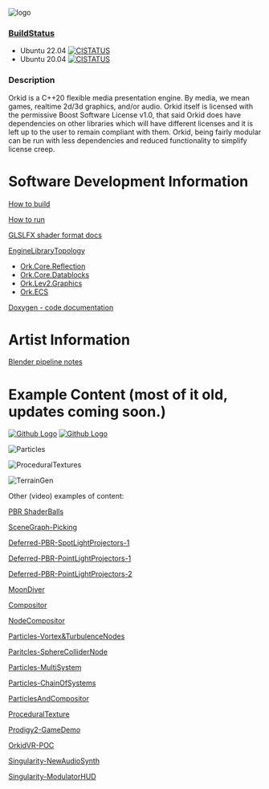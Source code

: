 
![logo](https://github.com/tweakoz/orkid/blob/develop/ork.data/dox/doxylogo.png "OrkidLogo")


### [BuildStatus](https://www.orkid-engine.dev:4431)

* Ubuntu 22.04 [![CISTATUS](https://www.orkid-engine.dev:4431/orkid-ix-ub2204/develop/status.svg)](https://www.orkid-engine.dev:4431)
* Ubuntu 20.04 [![CISTATUS](https://www.orkid-engine.dev:4431/orkid-ix-ub2004/develop/status.svg)](https://www.orkid-engine.dev:4431)

### Description

Orkid is a C++20 flexible media presentation engine. By media, we mean games, realtime 2d/3d graphics, and/or audio. Orkid itself is licensed with the permissive Boost Software License v1.0, that said Orkid does have dependencies on other libraries which will have different licenses and it is left up to the user to remain compliant with them. Orkid, being fairly modular can be run with less dependencies and reduced functionality to simplify license creep.

Software Development Information
========

[How to build](ork.dox/building.md)

[How to run](ork.dox/running.md)

[GLSLFX shader format docs](ork.dox/glslfx.md)

[EngineLibraryTopology](ork.dox/engine_layout.md)
   * [Ork.Core.Reflection](ork.dox/reflection.md)
   * [Ork.Core.Datablocks](ork.dox/datablocks.md)
   * [Ork.Lev2.Graphics](ork.dox/lev2-graphics.md)
   * [Ork.ECS](ork.dox/ecs.md)

[Doxygen - code documentation](https://www.orkid-engine.dev:4430/doxygen_html/index.html)

Artist Information
========

[Blender pipeline notes](ork.dox/blender.md)

Example Content (most of it old, updates coming soon.)
========

<a href="https://media.githubusercontent.com/media/tweakoz/orkid/develop/ork.data/misc/screenshot_pbr.png"><img src="https://github.com/tweakoz/orkid/blob/develop/ork.data/misc/th_screenshot_pbr.png" title="Github Logo"></a>
<a href="https://media.githubusercontent.com/media/tweakoz/orkid/develop/ork.data/misc/shadowedptexspotlight.png"><img src="https://github.com/tweakoz/orkid/blob/develop/ork.data/misc/th_shadowedptexspotlight.png" title="Github Logo"></a>

![Particles](http://tweakoz.com/resources/images/th_sshot_psys.jpg)

![ProceduralTextures](http://tweakoz.com/resources/images/th_sshot_proctex.jpg)

![TerrainGen](http://tweakoz.com/resources/images/th_terrain03.jpg)

Other (video) examples of content:

[PBR ShaderBalls](https://www.youtube.com/watch?v=LtlVotV_9vg_)

[SceneGraph-Picking](https://youtu.be/d39JF4ApsVw)

[Deferred-PBR-SpotLightProjectors-1](https://www.youtube.com/watch?v=AwhDNZPhcBk)

[Deferred-PBR-PointLightProjectors-1](https://www.youtube.com/watch?v=ffEbkF9l4yw)

[Deferred-PBR-PointLightProjectors-2](https://www.youtube.com/watch?v=Xem37Nfp-d8)

[MoonDiver](https://youtu.be/2zNd4k_6I6s)

[Compositor](https://www.youtube.com/watch?v=zLBhF8WCDgQ)

[NodeCompositor](https://www.youtube.com/watch?v=AGMazbsbJYE)

[Particles-Vortex&TurbulenceNodes](https://youtu.be/Qr8QK6ns0Tk)

[Paritcles-SphereColliderNode](https://www.youtube.com/watch?v=yb9a6k4VeaU)

[Particles-MultiSystem](https://www.youtube.com/watch?v=o7uJFNQc3Go)

[Particles-ChainOfSystems](https://youtu.be/sQTiz0Ooo6I)

[ParticlesAndCompositor](https://www.youtube.com/watch?v=qmULG3ZOoS0)

[ProceduralTexture](https://www.youtube.com/watch?v=FdAfxQjR3AQ)

[Prodigy2-GameDemo](http://tweakoz.com/resources/videos/p2d.mp4)

[OrkidVR-POC](https://www.youtube.com/watch?v=6tOPVw8T_sU)

[Singularity-NewAudioSynth](https://www.youtube.com/watch?v=irBaba13quQ)

[Singularity-ModulatorHUD](https://www.youtube.com/watch?v=1PEXp9-6eRA)

